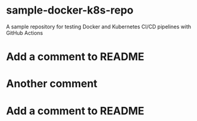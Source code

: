 # sample-docker-k8s-repo
A sample repository for testing Docker and Kubernetes CI/CD pipelines with GitHub Actions
# Add a comment to README 
# Another comment 
# Add a comment to README 
